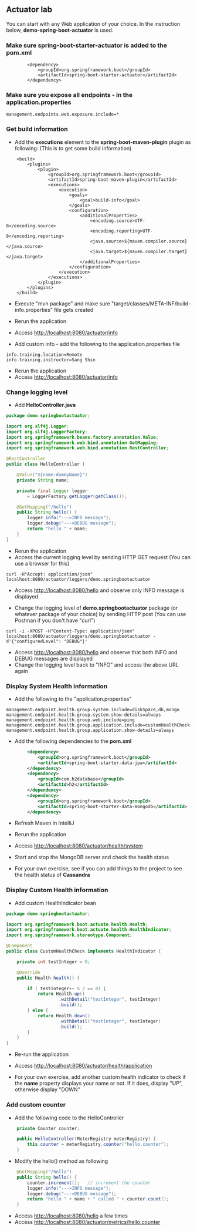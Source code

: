 ## Actuator lab

You can start with any Web application of your choice.
In the instruction below, **demo-spring-boot-actuator** is used.

### Make sure spring-boot-starter-actuator is added to the pom.xml

```
        <dependency>
            <groupId>org.springframework.boot</groupId>
            <artifactId>spring-boot-starter-actuator</artifactId>
        </dependency>
```

### Make sure you expose all endpoints - in the application.properties

```
management.endpoints.web.exposure.include=*
```

### Get build information

- Add the **executions** element to the **spring-boot-maven-plugin** plugin as following: (This is to get some build information)

```
    <build>
        <plugins>
            <plugin>
                <groupId>org.springframework.boot</groupId>
                <artifactId>spring-boot-maven-plugin</artifactId>
                <executions>
                    <execution>
                        <goals>
                            <goal>build-info</goal>
                        </goals>
                        <configuration>
                            <additionalProperties>
                                <encoding.source>UTF-8</encoding.source>
                                <encoding.reporting>UTF-8</encoding.reporting>
                                <java.source>${maven.compiler.source}</java.source>
                                <java.target>${maven.compiler.target}</java.target>
                            </additionalProperties>
                        </configuration>
                    </execution>
                </executions>
            </plugin>
        </plugins>
    </build>
```

- Execute "mvn package" and make sure "target/classes/META-INF/build-info.properties" file gets created
- Rerun the application
- Access [http://localhost:8080/actuator/info](http://localhost:8080/actuator/info)

- Add custom info - add the following to the application.properties file

```
info.training.location=Remote
info.training.instructor=Sang Shin
```

- Rerun the application
- Access [http://localhost:8080/actuator/info](http://localhost:8080/actuator/info)

### Change logging level

- Add **HelloController.java**

```java
package demo.springbootactuator;

import org.slf4j.Logger;
import org.slf4j.LoggerFactory;
import org.springframework.beans.factory.annotation.Value;
import org.springframework.web.bind.annotation.GetMapping;
import org.springframework.web.bind.annotation.RestController;

@RestController
public class HelloController {

    @Value("${name:dummyName}")
    private String name;

    private final Logger logger 
        = LoggerFactory.getLogger(getClass());

    @GetMapping("/hello")
    public String hello() {
        logger.info("--->INFO message");
        logger.debug("--->DEBUG message");
        return "hello " + name;
    }
}
```

- Rerun the application
- Access the current logging level by sending HTTP GET request (You can use a browser for this)

```
curl -H"Accept: application/json" localhost:8080/actuator/loggers/demo.springbootactuator
```

- Access [http://localhost:8080/hello](http://localhost:8080/hello) and observe only INFO message is displayed

- Change the logging level of **demo.springbootactuator** package (or whatever package of your choice) by sending HTTP post  (You can use Postman if you don't have "curl")

```
curl -i -XPOST -H"Content-Type: application/json" localhost:8080/actuator/loggers/demo.springbootactuator -d'{"configuredLevel": "DEBUG"}'
```

- Access [http://localhost:8080/hello](http://localhost:8080/hello) and observe that both INFO and DEBUG messages are displayed
- Change the logging level back to "INFO" and access the above URL again

### Display System Health information

- Add the following to the "application.properties"

```
management.endpoint.health.group.system.include=diskSpace,db,mongo
management.endpoint.health.group.system.show-details=always
management.endpoint.health.group.web.include=ping
management.endpoint.health.group.application.include=customHealthCheck
management.endpoint.health.group.application.show-details=always
```

- Add the following dependencies to the **pom.xml**

```xml
        <dependency>
            <groupId>org.springframework.boot</groupId>
            <artifactId>spring-boot-starter-data-jpa</artifactId>
        </dependency>
        <dependency>
            <groupId>com.h2database</groupId>
            <artifactId>h2</artifactId>
        </dependency>
        <dependency>
            <groupId>org.springframework.boot</groupId>
            <artifactId>spring-boot-starter-data-mongodb</artifactId>
        </dependency>
```

- Refresh Maven in IntelliJ
- Rerun the application
- Access [http://localhost:8080/actuator/health/system](http://localhost:8080/health/system)
- Start and stop the MongoDB server and check the health status

- For your own exercise, see if you can add things to the project to see the health status of **Cassandra**

### Display Custom Health information

- Add custom HealthIndicator bean

```java
package demo.springbootactuator;

import org.springframework.boot.actuate.health.Health;
import org.springframework.boot.actuate.health.HealthIndicator;
import org.springframework.stereotype.Component;

@Component
public class CustomHealthCheck implements HealthIndicator {

    private int testInteger = 0;

    @Override
    public Health health() {

        if ( testInteger++ % 2 == 0) {
            return Health.up()
                    .withDetail("testInteger", testInteger)
                    .build();
        } else {
            return Health.down()
                    .withDetail("testInteger", testInteger)
                    .build();
        }
    }
}
```

- Re-run the application
- Access [http://localhost:8080/actuator/health/application](http://localhost:8080/health/application)

- For your own exercise, add another custom health indicator to check if the **name** property displays your name or not.  If it does, display "UP", otherwise display "DOWN"

### Add custom counter

- Add the following code to the HelloController

```java
    private Counter counter;

    public HelloController(MeterRegistry meterRegistry) {
        this.counter = meterRegistry.counter("hello.counter");
    }
```

- Modify the hello() method as following

```java
    @GetMapping("/hello")
    public String hello() {
        counter.increment();   // increment the counter
        logger.info("--->INFO message");
        logger.debug("--->DEBUG message");
        return "hello " + name + " called " + counter.count();
    }
```

- Access [http://localhost:8080/hello](http://localhost:8080/hello) a few times
- Access [http://localhost:8080/actuator/metrics/hello.counter](http://localhost:8080/actuator/metrics/hello.counter)

